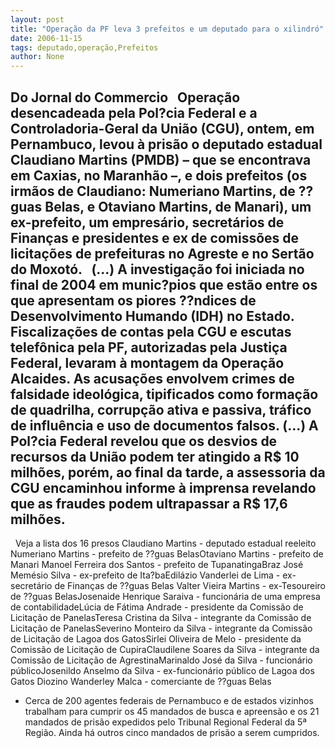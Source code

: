 ```yaml
---
layout: post
title: "Operação da PF leva 3 prefeitos e um deputado para o xilindró"
date: 2006-11-15
tags: deputado,operação,Prefeitos
author: None
---
```

Do Jornal do Commercio
&nbsp;
Operação desencadeada pela Pol?cia Federal e a Controladoria-Geral da União (CGU), ontem, em Pernambuco, levou à prisão o deputado estadual Claudiano Martins (PMDB) – que se encontrava em Caxias, no Maranhão –, e dois prefeitos (os irmãos de Claudiano: Numeriano Martins, de ??guas Belas, e Otaviano Martins, de Manari), um ex-prefeito, um empresário, secretários de Finanças e presidentes e ex de comissões de licitações de prefeituras no Agreste e no Sertão do Moxotó. 
&nbsp;
(...) A investigação foi iniciada no final de 2004 em munic?pios que estão entre os que apresentam os piores ??ndices de Desenvolvimento Humando (IDH) no Estado. Fiscalizações de contas pela CGU e escutas telefônica pela PF, autorizadas pela Justiça Federal, levaram à montagem da Operação Alcaides. As acusações envolvem crimes de falsidade ideológica, tipificados como formação de quadrilha, corrupção ativa e passiva, tráfico de influência e uso de documentos falsos. (...) A Pol?cia Federal revelou que os desvios de recursos da União podem ter atingido a R$ 10 milhões, porém, ao final da tarde, a assessoria da CGU encaminhou informe à imprensa revelando que as fraudes podem ultrapassar a R$ 17,6 milhões.
&nbsp;
---------------
&nbsp;
Veja a lista dos 16 presos 
Claudiano Martins - deputado estadual reeleito Numeriano Martins - prefeito de ??guas BelasOtaviano Martins - prefeito de Manari Manoel Ferreira dos Santos - prefeito de TupanatingaBraz José Memésio Silva - ex-prefeito de Ita?baEdilázio Vanderlei de Lima - ex-secretário de Finanças de ??guas Belas Valter Vieira Martins - ex-Tesoureiro de ??guas BelasJosenaide Henrique Saraiva - funcionária de uma empresa de contabilidadeLúcia de Fátima Andrade - presidente da Comissão de Licitação de PanelasTeresa Cristina da Silva - integrante da Comissão de Licitação de PanelasSeverino Monteiro da Silva - integrante da Comissão de Licitação de Lagoa dos GatosSirlei Oliveira de Melo - presidente da Comissão de Licitação de CupiraClaudilene Soares da Silva - integrante da Comissão de Licitação de AgrestinaMarinaldo José da Silva - funcionário públicoJosenildo Anselmo da Silva - ex-funcionário público de Lagoa dos Gatos Diozino Wanderley Malca - comerciante de ??guas Belas
* Cerca de 200 agentes federais de Pernambuco e de estados vizinhos trabalham para cumprir os 45 mandados de busca e apreensão e os 21 mandados de prisão expedidos pelo Tribunal Regional Federal da 5ª Região. Ainda há outros cinco mandados de prisão a serem cumpridos. 